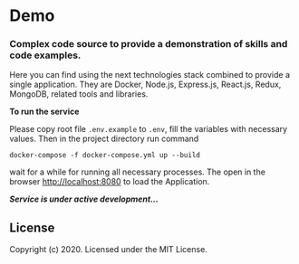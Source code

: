 # Demo
### Complex code source to provide a demonstration of skills and code examples.

Here you can find using the next technologies stack combined to provide a single application.
They are Docker, Node.js, Express.js, React.js, Redux, MongoDB, related tools and libraries.

**To run the service**

Please copy root file `.env.example` to `.env`, fill the variables with necessary values.
Then in the project directory run command

`docker-compose -f docker-compose.yml up --build`

wait for a while for running all necessary processes. The open in the
browser [http://localhost:8080](http://localhost:8080) to load the Application.

***Service is under active development...***


## License

Copyright (c) 2020. Licensed under the MIT License.
